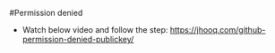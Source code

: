 #Permission denied

- Watch below video and follow the step:
https://jhooq.com/github-permission-denied-publickey/
